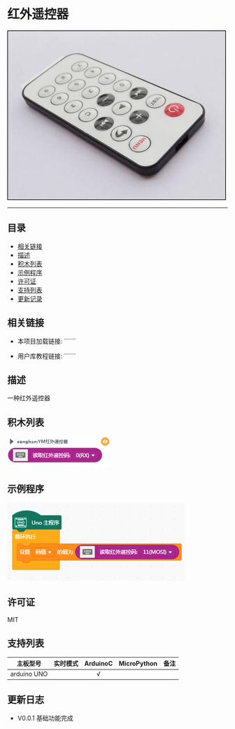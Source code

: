 # 红外遥控器


![](./arduinoC/_images/featured.png)

---------------------------------------------------------

## 目录

* [相关链接](#相关链接)
* [描述](#描述)
* [积木列表](#积木列表)
* [示例程序](#示例程序)
* [许可证](#许可证)
* [支持列表](#支持列表)
* [更新记录](#更新记录)

## 相关链接
* 本项目加载链接: ``````

* 用户库教程链接: ``````


## 描述
一种红外遥控器

## 积木列表

![](./arduinoC/_images/blocks.png)



## 示例程序

![](./arduinoC/_images/example.png)

## 许可证

MIT

## 支持列表

主板型号                | 实时模式    | ArduinoC   | MicroPython    | 备注
------------------ | :----------: | :----------: | :---------: | -----
arduino UNO        |             |       √       |             |  


## 更新日志
* V0.0.1  基础功能完成